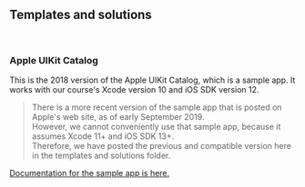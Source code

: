## Templates and solutions

<br>

### Apple UIKit Catalog

This is the 2018 version of the Apple UIKit Catalog, which is a sample app. It works with our course's Xcode version 10 and iOS SDK version 12. 

> There is a more recent version of the sample app that is posted on Apple's web site, as of early September 2019.  
> However, we cannot conveniently use that sample app, because it assumes Xcode 11+ and iOS SDK 13+.  
> Therefore, we have posted the previous and compatible version here in the templates and solutions folder. 

[Documentation for the sample app is here.](https://developer.apple.com/documentation/uikit/views_and_controls/uikit_catalog_creating_and_customizing_views_and_controls#//apple_ref/doc/uid/DTS40007710)

<br>

